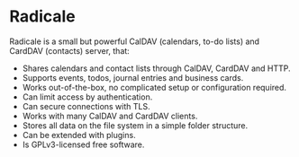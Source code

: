 # Radicale

Radicale is a small but powerful CalDAV (calendars, to-do lists) and CardDAV (contacts) server, that:
 -  Shares calendars and contact lists through CalDAV, CardDAV and HTTP.
 -  Supports events, todos, journal entries and business cards.
 -  Works out-of-the-box, no complicated setup or configuration required.
 -  Can limit access by authentication.
 -  Can secure connections with TLS.
 -  Works with many CalDAV and CardDAV clients.
 -  Stores all data on the file system in a simple folder structure.
 -  Can be extended with plugins.
 -  Is GPLv3-licensed free software.
